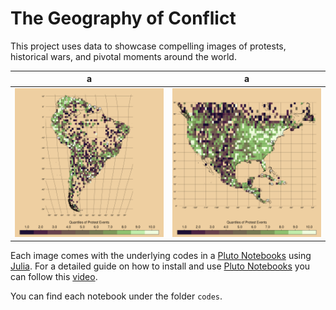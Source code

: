 
# The Geography of Conflict

This project uses data to showcase compelling images of protests, historical wars, and pivotal moments around the world.

  a         |  a
:-------------------------:|:-------------------------:
![](https://github.com/jjgecon/geo_of_conflict/blob/main/figures/protest_sa.png)  |  ![](https://github.com/jjgecon/geo_of_conflict/blob/main/figures/protest_na.png)



Each image comes with the underlying codes in a [Pluto Notebooks](https://plutojl.org/) using [Julia](https://julialang.org/). For a detailed guide on how to install and use [Pluto Notebooks](https://plutojl.org/) you can follow this [video](https://computationalthinking.mit.edu/Fall23/installation/).

You can find each notebook under the folder `codes`.
